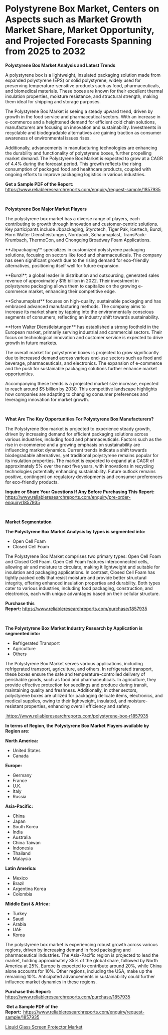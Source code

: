 <p><h1>Polystyrene Box Market, Centers on Aspects such as Market Growth Market Share, Market Opportunity, and Projected Forecasts Spanning from 2025 to 2032</h1></p><p><strong>Polystyrene Box Market Analysis and Latest Trends</strong></p>
<p><p>A polystyrene box is a lightweight, insulated packaging solution made from expanded polystyrene (EPS) or solid polystyrene, widely used for preserving temperature-sensitive products such as food, pharmaceuticals, and biomedical materials. These boxes are known for their excellent thermal insulation properties, moisture resistance, and structural strength, making them ideal for shipping and storage purposes.</p><p>The Polystyrene Box Market is seeing a steady upward trend, driven by growth in the food service and pharmaceutical sectors. With an increase in e-commerce and a heightened demand for efficient cold chain solutions, manufacturers are focusing on innovation and sustainability. Investments in recyclable and biodegradable alternatives are gaining traction as consumer awareness of environmental issues rises.</p><p>Additionally, advancements in manufacturing technologies are enhancing the durability and functionality of polystyrene boxes, further propelling market demand. The Polystyrene Box Market is expected to grow at a CAGR of 4.4% during the forecast period. This growth reflects the rising consumption of packaged food and healthcare products, coupled with ongoing efforts to improve packaging logistics in various industries.</p></p>
<p><strong>Get a Sample PDF of the Report:&nbsp;</strong> <a href="https://www.reliableresearchreports.com/enquiry/request-sample/1857935?utm_campaign=3253&utm_medium=2&utm_source=Github&utm_content=ia&utm_term=05042025&utm_id=polystyrene-box">https://www.reliableresearchreports.com/enquiry/request-sample/1857935</a></p>
<p>&nbsp;</p>
<p><strong>Polystyrene Box Major Market Players</strong></p>
<p><p>The polystyrene box market has a diverse range of players, each contributing to growth through innovation and customer-centric solutions. Key participants include Jbpackaging, Styrotech, Tiger Pak, Icertech, Bunzl, Horn Walter Dienstleistungen, Nordpack, Schaumaplast, TransPack-Krumbach, ThermoCon, and Chongqing Broadway Foam Applications.</p><p>**Jbpackaging** specializes in customized polystyrene packaging solutions, focusing on sectors like food and pharmaceuticals. The company has seen significant growth due to the rising demand for eco-friendly alternatives, positioning itself well for future expansion.</p><p>**Bunzl**, a global leader in distribution and outsourcing, generated sales revenue of approximately $15 billion in 2022. Their investment in polystyrene packaging allows them to capitalize on the growing e-commerce market, enhancing their competitive edge.</p><p>**Schaumaplast** focuses on high-quality, sustainable packaging and has embraced advanced manufacturing methods. The company aims to increase its market share by tapping into the environmentally conscious segments of consumers, reflecting an industry shift towards sustainability.</p><p>**Horn Walter Dienstleistungen** has established a strong foothold in the European market, primarily serving industrial and commercial sectors. Their focus on technological innovation and customer service is expected to drive growth in future markets.</p><p>The overall market for polystyrene boxes is projected to grow significantly due to increased demand across various end-use sectors such as food and beverage, pharmaceuticals, and electronics. The expansion of e-commerce and the push for sustainable packaging solutions further enhance market opportunities.</p><p>Accompanying these trends is a projected market size increase, expected to reach around $5 billion by 2030. This competitive landscape highlights how companies are adapting to changing consumer preferences and leveraging innovation for market growth.</p></p>
<p>&nbsp;</p>
<p><strong>What Are The Key Opportunities For Polystyrene Box Manufacturers?</strong></p>
<p><p>The Polystyrene Box market is projected to experience steady growth, driven by increasing demand for efficient packaging solutions across various industries, including food and pharmaceuticals. Factors such as the rise in e-commerce and a growing emphasis on sustainability are influencing market dynamics. Current trends indicate a shift towards biodegradable alternatives, yet traditional polystyrene remains popular for its insulation properties. The market is expected to expand at a CAGR of approximately 5% over the next five years, with innovations in recycling technologies potentially enhancing sustainability. Future outlook remains positive, contingent on regulatory developments and consumer preferences for eco-friendly products.</p></p>
<p><strong>Inquire or Share Your Questions If Any Before Purchasing This Report:</strong> <a href="https://www.reliableresearchreports.com/enquiry/pre-order-enquiry/1857935?utm_campaign=3253&utm_medium=2&utm_source=Github&utm_content=ia&utm_term=05042025&utm_id=polystyrene-box">https://www.reliableresearchreports.com/enquiry/pre-order-enquiry/1857935</a></p>
<p>&nbsp;</p>
<p><strong>Market Segmentation</strong></p>
<p><strong>The Polystyrene Box Market Analysis by types is segmented into:</strong></p>
<p><ul><li>Open Cell Foam</li><li>Closed Cell Foam</li></ul></p>
<p><p>The Polystyrene Box Market comprises two primary types: Open Cell Foam and Closed Cell Foam. Open Cell Foam features interconnected cells, allowing air and moisture to circulate, making it lightweight and suitable for insulation and packaging applications. In contrast, Closed Cell Foam has tightly packed cells that resist moisture and provide better structural integrity, offering enhanced insulation properties and durability. Both types cater to various industries, including food packaging, construction, and electronics, each with unique advantages based on their cellular structure.</p></p>
<p><strong>Purchase this Report:&nbsp;</strong><a href="https://www.reliableresearchreports.com/purchase/1857935?utm_campaign=3253&utm_medium=2&utm_source=Github&utm_content=ia&utm_term=05042025&utm_id=polystyrene-box">https://www.reliableresearchreports.com/purchase/1857935</a></p>
<p>&nbsp;</p>
<p><strong>The Polystyrene Box Market Industry Research by Application is segmented into:</strong></p>
<p><ul><li>Refrigerated Transport</li><li>Agriculture</li><li>Others</li></ul></p>
<p><p>The Polystyrene Box Market serves various applications, including refrigerated transport, agriculture, and others. In refrigerated transport, these boxes ensure the safe and temperature-controlled delivery of perishable goods, such as food and pharmaceuticals. In agriculture, they provide effective protection for seedlings and produce during transit, maintaining quality and freshness. Additionally, in other sectors, polystyrene boxes are utilized for packaging delicate items, electronics, and medical supplies, owing to their lightweight, insulated, and moisture-resistant properties, enhancing overall efficiency and safety.</p></p>
<p><a href="https://www.reliableresearchreports.com/polystyrene-box-r1857935?utm_campaign=3253&utm_medium=2&utm_source=Github&utm_content=ia&utm_term=05042025&utm_id=polystyrene-box">&nbsp;https://www.reliableresearchreports.com/polystyrene-box-r1857935</a></p>
<p><strong>In terms of Region, the Polystyrene Box Market Players available by Region are:</strong></p>
<p>
    <p> <strong> North America: </strong>
        <ul>
            <li>United States</li>
            <li>Canada</li>
        </ul>
        </p> 
    <p> <strong> Europe: </strong>
        <ul>
            <li>Germany</li>
            <li>France</li>
            <li>U.K.</li>
            <li>Italy</li>
            <li>Russia</li>
        </ul>
        </p> 
    <p> <strong> Asia-Pacific: </strong>
        <ul>
            <li>China</li>
            <li>Japan</li>
            <li>South Korea</li>
            <li>India</li>
            <li>Australia</li>
            <li>China Taiwan</li>
            <li>Indonesia</li>
            <li>Thailand</li>
            <li>Malaysia</li>
        </ul>
        </p> 
    <p> <strong> Latin America: </strong>
        <ul>
            <li>Mexico</li>
            <li>Brazil</li>
            <li>Argentina Korea</li>
            <li>Colombia</li>
        </ul>
        </p> 
    <p> <strong> Middle East & Africa: </strong>
        <ul>
            <li>Turkey</li>
            <li>Saudi</li>
            <li>Arabia</li>
            <li>UAE</li>
            <li>Korea</li>
        </ul>
    </p>
    </p>
<p><p>The polystyrene box market is experiencing robust growth across various regions, driven by increasing demand in food packaging and pharmaceutical industries. The Asia-Pacific region is projected to lead the market, holding approximately 35% of the global share, followed by North America at 25%. Europe is expected to contribute around 20%, while China alone accounts for 10%. Other regions, including the USA, make up the remaining 10%. Anticipated advancements in sustainability could further influence market dynamics in these regions.</p></p>
<p><strong>Purchase this Report: </strong><a href="https://www.reliableresearchreports.com/purchase/1857935?utm_campaign=3253&utm_medium=2&utm_source=Github&utm_content=ia&utm_term=05042025&utm_id=polystyrene-box">https://www.reliableresearchreports.com/purchase/1857935</a></p>
<p>&nbsp;<strong>Get a Sample PDF of the Report:&nbsp;&nbsp;</strong><a href="https://www.reliableresearchreports.com/enquiry/request-sample/1857935?utm_campaign=3253&utm_medium=2&utm_source=Github&utm_content=ia&utm_term=05042025&utm_id=polystyrene-box">https://www.reliableresearchreports.com/enquiry/request-sample/1857935</a></p>
<p><strong></strong></p>
<p><p><a href="https://github.com/sirayedantte/Market-Research-Report-List-1/blob/main/liquid-glass-screen-protector-market.md?utm_campaign=3253&utm_medium=2&utm_source=Github&utm_content=ia&utm_term=05042025&utm_id=polystyrene-box">Liquid Glass Screen Protector Market</a></p></p>